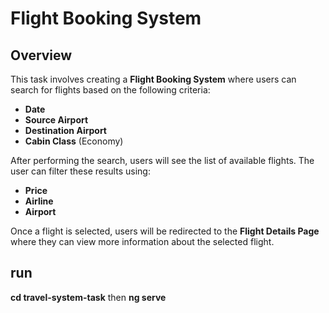 # **Flight Booking System**

## **Overview**

This task involves creating a **Flight Booking System** where users can search for flights based on the following criteria:

- **Date**
- **Source Airport**
- **Destination Airport**
- **Cabin Class** (Economy)

After performing the search, users will see the list of available flights. The user can filter these results using:

- **Price**
- **Airline**
- **Airport**

Once a flight is selected, users will be redirected to the **Flight Details Page** where they can view more information about the selected flight.

## **run** 
**cd travel-system-task** then
**ng serve**
